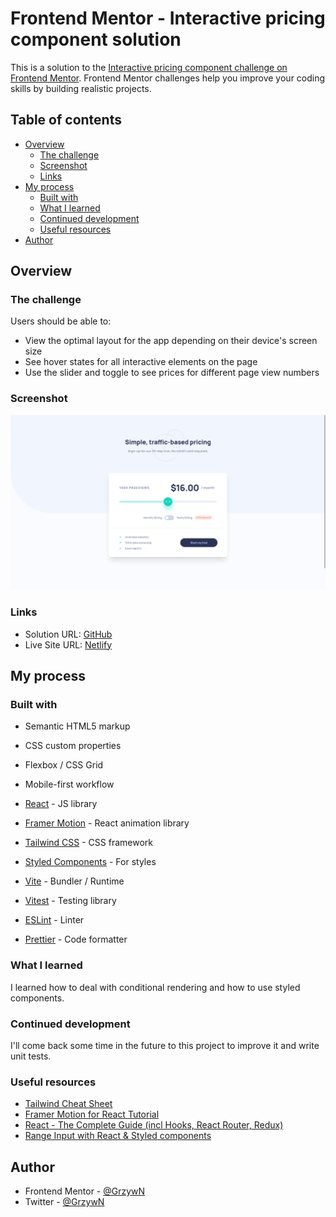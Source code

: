 # Frontend Mentor - Interactive pricing component solution

This is a solution to the [Interactive pricing component challenge on Frontend Mentor](https://www.frontendmentor.io/challenges/interactive-pricing-component-t0m8PIyY8). Frontend Mentor challenges help you improve your coding skills by building realistic projects. 

## Table of contents

- [Overview](#overview)
  - [The challenge](#the-challenge)
  - [Screenshot](#screenshot)
  - [Links](#links)
- [My process](#my-process)
  - [Built with](#built-with)
  - [What I learned](#what-i-learned)
  - [Continued development](#continued-development)
  - [Useful resources](#useful-resources)
- [Author](#author)

## Overview

### The challenge

Users should be able to:

- View the optimal layout for the app depending on their device's screen size
- See hover states for all interactive elements on the page
- Use the slider and toggle to see prices for different page view numbers

### Screenshot

![](./screenshot.png)

### Links

- Solution URL: [GitHub](https://github.com/GrzywN/interactive-pricing-component-main)
- Live Site URL: [Netlify](https://chipper-figolla-db89cb.netlify.app/)

## My process

### Built with

- Semantic HTML5 markup
- CSS custom properties
- Flexbox / CSS Grid
- Mobile-first workflow

- [React](https://reactjs.org/) - JS library
- [Framer Motion](https://www.framer.com/motion/) - React animation library
- [Tailwind CSS](https://tailwindcss.com/) - CSS framework
- [Styled Components](https://styled-components.com/) - For styles
- [Vite](https://vitejs.dev/) - Bundler / Runtime
- [Vitest](https://vitest.dev/) - Testing library
- [ESLint](https://eslint.org/) - Linter
- [Prettier](https://prettier.io/) - Code formatter

### What I learned

I learned how to deal with conditional rendering and how to use styled components.

### Continued development

I'll come back some time in the future to this project to improve it and write unit tests.

### Useful resources

- [Tailwind Cheat Sheet](https://nerdcave.com/tailwind-cheat-sheet)
- [Framer Motion for React Tutorial](https://www.youtube.com/playlist?list=PL4cUxeGkcC9iHDnQfTHEVVceOEBsOf07i)
- [React - The Complete Guide (incl Hooks, React Router, Redux)](https://www.udemy.com/course/react-the-complete-guide-incl-redux/)
- [Range Input with React & Styled components](https://www.youtube.com/watch?v=99rxURmD59E)

## Author

- Frontend Mentor - [@GrzywN](https://www.frontendmentor.io/profile/GrzywN)
- Twitter - [@GrzywN](https://www.twitter.com/GrzywN)
